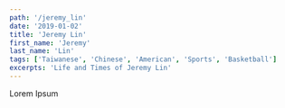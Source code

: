 ```yaml
---
path: '/jeremy_lin'
date: '2019-01-02'
title: 'Jeremy Lin'
first_name: 'Jeremy'
last_name: 'Lin'
tags: ['Taiwanese', 'Chinese', 'American', 'Sports', 'Basketball']
excerpts: 'Life and Times of Jeremy Lin'
---
```


Lorem Ipsum
